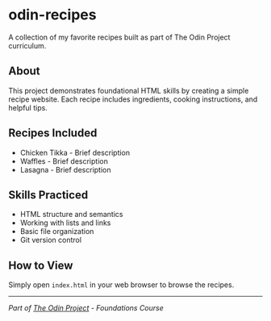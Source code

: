 # odin-recipes
A collection of my favorite recipes built as part of The Odin Project curriculum.

## About

This project demonstrates foundational HTML skills by creating a simple recipe website. Each recipe includes ingredients, cooking instructions, and helpful tips.

## Recipes Included

- Chicken Tikka - Brief description
- Waffles - Brief description  
- Lasagna - Brief description

## Skills Practiced

- HTML structure and semantics
- Working with lists and links
- Basic file organization
- Git version control

## How to View

Simply open `index.html` in your web browser to browse the recipes.

---

*Part of [The Odin Project](https://www.theodinproject.com/) - Foundations Course*